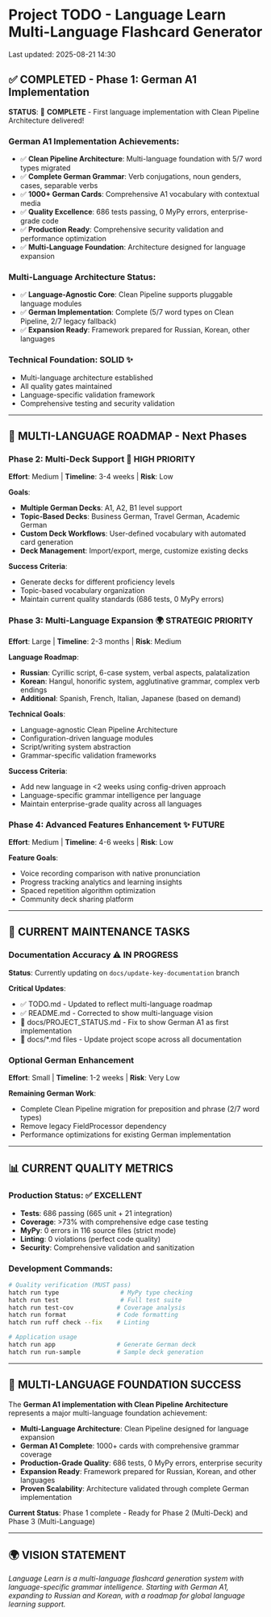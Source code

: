# Project TODO - Language Learn Multi-Language Flashcard Generator

Last updated: 2025-08-21 14:30

## ✅ COMPLETED - Phase 1: German A1 Implementation

**STATUS**: 🎉 **COMPLETE** - First language implementation with Clean Pipeline Architecture delivered!

### German A1 Implementation Achievements:
- ✅ **Clean Pipeline Architecture**: Multi-language foundation with 5/7 word types migrated  
- ✅ **Complete German Grammar**: Verb conjugations, noun genders, cases, separable verbs
- ✅ **1000+ German Cards**: Comprehensive A1 vocabulary with contextual media
- ✅ **Quality Excellence**: 686 tests passing, 0 MyPy errors, enterprise-grade code
- ✅ **Production Ready**: Comprehensive security validation and performance optimization
- ✅ **Multi-Language Foundation**: Architecture designed for language expansion

### Multi-Language Architecture Status:
- ✅ **Language-Agnostic Core**: Clean Pipeline supports pluggable language modules
- ✅ **German Implementation**: Complete (5/7 word types on Clean Pipeline, 2/7 legacy fallback)  
- ✅ **Expansion Ready**: Framework prepared for Russian, Korean, other languages

### Technical Foundation: **SOLID** ✨
- Multi-language architecture established
- All quality gates maintained  
- Language-specific validation framework
- Comprehensive testing and security validation

---

## 🎯 MULTI-LANGUAGE ROADMAP - Next Phases

### Phase 2: Multi-Deck Support 🚀 **HIGH PRIORITY**
**Effort**: Medium | **Timeline**: 3-4 weeks | **Risk**: Low

**Goals**:
- **Multiple German Decks**: A1, A2, B1 level support
- **Topic-Based Decks**: Business German, Travel German, Academic German
- **Custom Deck Workflows**: User-defined vocabulary with automated card generation
- **Deck Management**: Import/export, merge, customize existing decks

**Success Criteria**:
- Generate decks for different proficiency levels
- Topic-based vocabulary organization
- Maintain current quality standards (686 tests, 0 MyPy errors)

### Phase 3: Multi-Language Expansion 🌍 **STRATEGIC PRIORITY**
**Effort**: Large | **Timeline**: 2-3 months | **Risk**: Medium

**Language Roadmap**:
- **Russian**: Cyrillic script, 6-case system, verbal aspects, palatalization
- **Korean**: Hangul, honorific system, agglutinative grammar, complex verb endings
- **Additional**: Spanish, French, Italian, Japanese (based on demand)

**Technical Goals**:
- Language-agnostic Clean Pipeline Architecture  
- Configuration-driven language modules
- Script/writing system abstraction
- Grammar-specific validation frameworks

**Success Criteria**:
- Add new language in <2 weeks using config-driven approach
- Language-specific grammar intelligence per language
- Maintain enterprise-grade quality across all languages

### Phase 4: Advanced Features Enhancement ✨ **FUTURE**
**Effort**: Medium | **Timeline**: 4-6 weeks | **Risk**: Low

**Feature Goals**:
- Voice recording comparison with native pronunciation
- Progress tracking analytics and learning insights
- Spaced repetition algorithm optimization
- Community deck sharing platform

---

## 🔧 CURRENT MAINTENANCE TASKS

### Documentation Accuracy ⚠️ **IN PROGRESS**
**Status**: Currently updating on `docs/update-key-documentation` branch

**Critical Updates**:
- ✅ TODO.md - Updated to reflect multi-language roadmap
- ✅ README.md - Corrected to show multi-language vision  
- 🔄 docs/PROJECT_STATUS.md - Fix to show German A1 as first implementation
- 🔄 docs/*.md files - Update project scope across all documentation

### Optional German Enhancement
**Effort**: Small | **Timeline**: 1-2 weeks | **Risk**: Very Low

**Remaining German Work**:
- Complete Clean Pipeline migration for preposition and phrase (2/7 word types)
- Remove legacy FieldProcessor dependency
- Performance optimizations for existing German implementation

---

## 📊 CURRENT QUALITY METRICS

### Production Status: ✅ EXCELLENT
- **Tests**: 686 passing (665 unit + 21 integration)
- **Coverage**: >73% with comprehensive edge case testing
- **MyPy**: 0 errors in 116 source files (strict mode)
- **Linting**: 0 violations (perfect code quality)
- **Security**: Comprehensive validation and sanitization

### Development Commands:
```bash
# Quality verification (MUST pass)
hatch run type                 # MyPy type checking
hatch run test                 # Full test suite  
hatch run test-cov            # Coverage analysis
hatch run format              # Code formatting
hatch run ruff check --fix    # Linting

# Application usage
hatch run app                 # Generate German deck
hatch run run-sample          # Sample deck generation
```

---

## 🎉 MULTI-LANGUAGE FOUNDATION SUCCESS

The **German A1 implementation with Clean Pipeline Architecture** represents a major multi-language foundation achievement:

- **Multi-Language Architecture**: Clean Pipeline designed for language expansion
- **German A1 Complete**: 1000+ cards with comprehensive grammar coverage
- **Production-Grade Quality**: 686 tests, 0 MyPy errors, enterprise security
- **Expansion Ready**: Framework prepared for Russian, Korean, and other languages
- **Proven Scalability**: Architecture validated through complete German implementation

**Current Status**: Phase 1 complete - Ready for Phase 2 (Multi-Deck) and Phase 3 (Multi-Language)

---

## 🌍 VISION STATEMENT

*Language Learn is a multi-language flashcard generation system with language-specific grammar intelligence. Starting with German A1, expanding to Russian and Korean, with a roadmap for global language learning support.* 